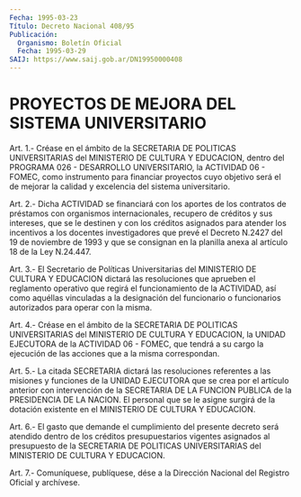 ```yaml
---
Fecha: 1995-03-23
Título: Decreto Nacional 408/95
Publicación:
  Organismo: Boletín Oficial
  Fecha: 1995-03-29
SAIJ: https://www.saij.gob.ar/DN19950000408
---
```

# PROYECTOS DE MEJORA DEL SISTEMA UNIVERSITARIO

<a id="1"></a>
Art.  1.-  Créase  en  el ámbito de la SECRETARIA DE POLITICAS UNIVERSITARIAS del MINISTERIO  DE  CULTURA  Y EDUCACION, dentro del PROGRAMA 026 - DESARROLLO UNIVERSITARIO, la ACTIVIDAD  06  - FOMEC, como instrumento para financiar proyectos cuyo objetivo será  el de mejorar    la  calidad  y  excelencia  del  sistema  universitario.

<a id="2"></a>
Art.  2.- Dicha ACTIVIDAD se financiará con los aportes de los contratos de  préstamos con organismos internacionales, recupero de créditos y sus  intereses,  que  se  le destinen y con los créditos asignados para atender los incentivos a los docentes investigadores que prevé el Decreto N.2427  del  19 de noviembre de 1993 y que se consignan en la planilla anexa al artículo  18  de la Ley N.24.447.

<a id="3"></a>
Art.  3.-  El  Secretario  de  Políticas  Universitarias  del MINISTERIO  DE  CULTURA  Y  EDUCACION  dictará las resoluciones que aprueben el reglamento operativo que regirá  el  funcionamiento  de la  ACTIVIDAD,  así  como  aquéllas vinculadas a la designación del funcionario o funcionarios autorizados  para  operar  con la misma.

<a id="4"></a>
Art.  4.-  Créase  en  el ámbito de la SECRETARIA DE POLITICAS UNIVERSITARIAS del MINISTERIO  DE  CULTURA  Y  EDUCACION, la UNIDAD EJECUTORA  de la ACTIVIDAD 06 - FOMEC, que tendrá  a  su  cargo  la ejecución de las acciones que a la misma correspondan.

<a id="5"></a>
Art.  5.-  La  citada  SECRETARIA  dictará  las  resoluciones referentes  a  las  misiones y funciones de la UNIDAD EJECUTORA que se crea por el artículo  anterior con intervención de la SECRETARIA DE LA FUNCION PUBLICA de la  PRESIDENCIA  DE LA NACION. El personal que se le asigne surgirá de la dotación existente  en el MINISTERIO DE CULTURA Y EDUCACION.

<a id="6"></a>
Art.  6.-  El  gasto  que demande el cumplimiento del presente decreto  será  atendido  dentro  de  los  créditos  presupuestarios vigentes asignados al presupuesto  de  la  SECRETARIA  DE POLITICAS UNIVERSITARIAS del MINISTERIO DE CULTURA Y EDUCACION.

<a id="7"></a>
Art. 7.- Comuníquese, publíquese, dése a la Dirección Nacional del Registro Oficial y archívese.